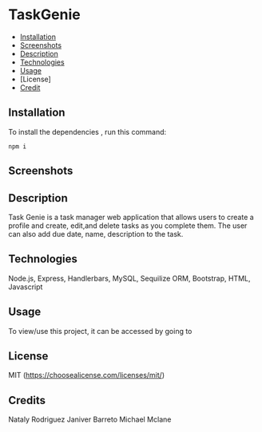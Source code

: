 # TaskGenie

* [Installation](#installation)
* [Screenshots](#screenshots)
* [Description](#description)
* [Technologies](#technologies)
* [Usage](#usage)
* [License]
* [Credit](#credits)
## Installation
To install the dependencies , run this command:
```
npm i
```
## Screenshots
 

 
## Description
Task Genie is a task manager web application that allows users to create a profile and create, edit,and delete tasks as you complete them. The user can also add due date, name, description to the task.

## Technologies
Node.js, Express, Handlerbars, MySQL, Sequilize ORM, Bootstrap, HTML, Javascript

## Usage
To view/use this project, it can be accessed by going to

## License
MIT (https://choosealicense.com/licenses/mit/)

## Credits
Nataly Rodriguez
Janiver Barreto
Michael Mclane
